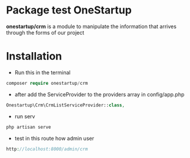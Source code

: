# Package test OneStartup

  **onestartup/crm** is a module to manipulate the information that arrives through the forms of our project

# Installation

- Run this in the terminal
```php
composer require onestartup/crm
```
- after add the ServiceProvider to the providers array in config/app.php
```php
Onestartup\Crm\CrmListServiceProvider::class,
````
- run serv
```php
php artisan serve
```
- test in this route how admin user
```php
http://localhost:8000/admin/crm
```